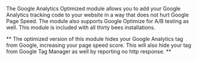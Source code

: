 The Google Analytics Optimized module allows you to add your Google Analytics tracking code to your website in a way that does not hurt Google Page Speed. The module also supports Google Optimize for A/B testing as well. This module is included with all thirty bees installations.

** The optimized version of this module hides your Google Analytics tag from Google, increasing your page speed score. This will also hide your tag from Google Tag Manager as well by reporting no http response. **